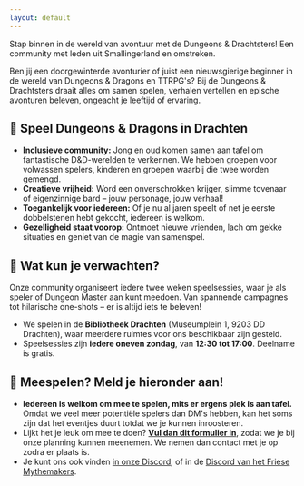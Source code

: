```yaml
---
layout: default
---
```


Stap binnen in de wereld van avontuur met de Dungeons & Drachtsters! Een community met leden uit Smallingerland en omstreken.

Ben jij een doorgewinterde avonturier of juist een nieuwsgierige beginner in de wereld van Dungeons & Dragons en TTRPG's? Bij de Dungeons & Drachtsters draait alles om samen spelen, verhalen vertellen en epische avonturen beleven, ongeacht je leeftijd of ervaring.

## 🎲 Speel Dungeons & Dragons in Drachten
*   **Inclusieve community:** Jong en oud komen samen aan tafel om fantastische D&D-werelden te verkennen. We hebben groepen voor volwassen spelers, kinderen en groepen waarbij die twee worden gemengd.
*   **Creatieve vrijheid:** Word een onverschrokken krijger, slimme tovenaar of eigenzinnige bard – jouw personage, jouw verhaal!
*   **Toegankelijk voor iedereen:** Of je nu al jaren speelt of net je eerste dobbelstenen hebt gekocht, iedereen is welkom.
*   **Gezelligheid staat voorop:** Ontmoet nieuwe vrienden, lach om gekke situaties en geniet van de magie van samenspel.

## 🐉 Wat kun je verwachten?
Onze community organiseert iedere twee weken speelsessies, waar je als speler of Dungeon Master aan kunt meedoen. Van spannende campagnes tot hilarische one-shots – er is altijd iets te beleven!

*   We spelen in de **Bibliotheek Drachten** (Museumplein 1, 9203 DD Drachten), waar meerdere ruimtes voor ons beschikbaar zijn gesteld.
*   Speelsessies zijn **iedere oneven zondag**, van **12:30 tot 17:00**. Deelname is gratis.

## 📄 Meespelen? Meld je hieronder aan!
*   **Iedereen is welkom om mee te spelen, mits er ergens plek is aan tafel.** Omdat we veel meer potentiële spelers dan DM's hebben, kan het soms zijn dat het eventjes duurt totdat we je kunnen inroosteren.
*   Lijkt het je leuk om mee te doen? **[Vul dan dit formulier in](https://forms.gle/QLqtZxNm4ykM8sum9)**, zodat we je bij onze planning kunnen meenemen. We nemen dan contact met je op zodra er plaats is.
*   Je kunt ons ook vinden [in onze Discord](https://discord.gg/wq6gYaDCWQ), of in de [Discord van het Friese Mythemakers](https://discord.gg/byMNBk4xef).